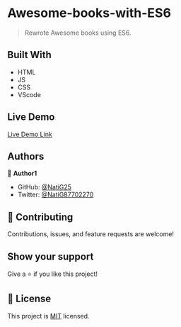 # Awesome-books-with-ES6

> Rewrote Awesome books using ES6.


## Built With

- HTML
- JS
- CSS
- VScode

## Live Demo

[Live Demo Link](http://127.0.0.1:5500/index.html)

## Authors

👤 **Author1**

- GitHub: [@NatiG25](https://github.com/NatiG25)
- Twitter: [@NatiG87702270](https://twitter.com/NatiG87702270)

## 🤝 Contributing

Contributions, issues, and feature requests are welcome!

## Show your support

Give a ⭐️ if you like this project!

## 📝 License

This project is [MIT](./MIT.md) licensed.